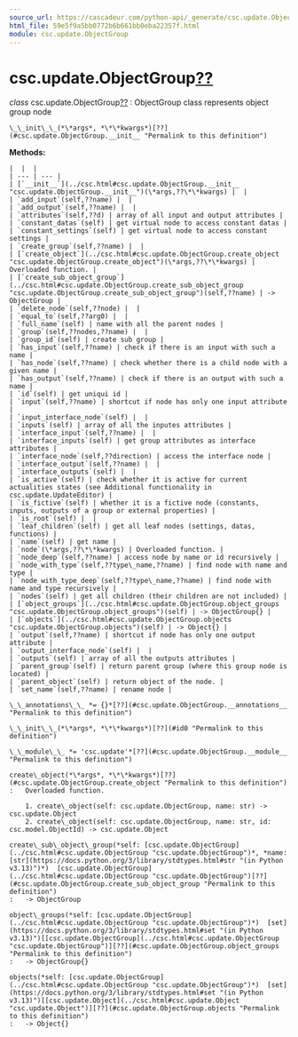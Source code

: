 ```yaml
---
source_url: https://cascadeur.com/python-api/_generate/csc.update.ObjectGroup.html
html_file: 59e5f9a5bb0772b6b661bb0eba22357f.html
module: csc.update.ObjectGroup
---
```


# csc.update.ObjectGroup[??](#csc-update-objectgroup "Permalink to this heading")

*class* csc.update.ObjectGroup[??](#csc.update.ObjectGroup "Permalink to this definition")
:   ObjectGroup class represents object group node

    \_\_init\_\_(*\*args*, *\*\*kwargs*)[??](#csc.update.ObjectGroup.__init__ "Permalink to this definition")

    
**Methods:**

    |  |  |
    | --- | --- |
    | [`__init__`](../csc.html#csc.update.ObjectGroup.__init__ "csc.update.ObjectGroup.__init__")(\*args,??\*\*kwargs) |  |
    | `add_input`(self,??name) |  |
    | `add_output`(self,??name) |  |
    | `attributes`(self,??d) | array of all input and output attributes |
    | `constant_datas`(self) | get virtual node to access constant datas |
    | `constant_settings`(self) | get virtual node to access constant settings |
    | `create_group`(self,??name) |  |
    | [`create_object`](../csc.html#csc.update.ObjectGroup.create_object "csc.update.ObjectGroup.create_object")(\*args,??\*\*kwargs) | Overloaded function. |
    | [`create_sub_object_group`](../csc.html#csc.update.ObjectGroup.create_sub_object_group "csc.update.ObjectGroup.create_sub_object_group")(self,??name) | -> ObjectGroup |
    | `delete_node`(self,??node) |  |
    | `equal_to`(self,??arg0) |  |
    | `full_name`(self) | name with all the parent nodes |
    | `group`(self,??nodes,??name) |  |
    | `group_id`(self) | create sub group |
    | `has_input`(self,??name) | check if there is an input with such a name |
    | `has_node`(self,??name) | check whether there is a child node with a given name |
    | `has_output`(self,??name) | check if there is an output with such a name |
    | `id`(self) | get uniqui id |
    | `input`(self,??name) | shortcut if node has only one input attribute |
    | `input_interface_node`(self) |  |
    | `inputs`(self) | array of all the inputes attributes |
    | `interface_input`(self,??name) |  |
    | `interface_inputs`(self) | get group attributes as interface attributes |
    | `interface_node`(self,??direction) | access the interface node |
    | `interface_output`(self,??name) |  |
    | `interface_outputs`(self) |  |
    | `is_active`(self) | check whether it is active for current actualities states (see Additional functionality in csc.update.UpdateEditor) |
    | `is_fictive`(self) | whether it is a fictive node (constants, inputs, outputs of a group or external properties) |
    | `is_root`(self) |  |
    | `leaf_children`(self) | get all leaf nodes (settings, datas, functions) |
    | `name`(self) | get name |
    | `node`(\*args,??\*\*kwargs) | Overloaded function. |
    | `node_deep`(self,??name) | access node by name or id recursively |
    | `node_with_type`(self,??type\_name,??name) | find node with name and type |
    | `node_with_type_deep`(self,??type\_name,??name) | find node with name and type recursively |
    | `nodes`(self) | get all children (their children are not included) |
    | [`object_groups`](../csc.html#csc.update.ObjectGroup.object_groups "csc.update.ObjectGroup.object_groups")(self) | -> ObjectGroup{} |
    | [`objects`](../csc.html#csc.update.ObjectGroup.objects "csc.update.ObjectGroup.objects")(self) | -> Object{} |
    | `output`(self,??name) | shortcut if node has only one output attribute |
    | `output_interface_node`(self) |  |
    | `outputs`(self) | array of all the outputs attributes |
    | `parent_group`(self) | return parent group (where this group node is located) |
    | `parent_object`(self) | return object of the node. |
    | `set_name`(self,??name) | rename node |

    \_\_annotations\_\_ *= {}*[??](#csc.update.ObjectGroup.__annotations__ "Permalink to this definition")

    \_\_init\_\_(*\*args*, *\*\*kwargs*)[??](#id0 "Permalink to this definition")

    \_\_module\_\_ *= 'csc.update'*[??](#csc.update.ObjectGroup.__module__ "Permalink to this definition")

    create\_object(*\*args*, *\*\*kwargs*)[??](#csc.update.ObjectGroup.create_object "Permalink to this definition")
    :   Overloaded function.

        1. create\_object(self: csc.update.ObjectGroup, name: str) -> csc.update.Object
        2. create\_object(self: csc.update.ObjectGroup, name: str, id: csc.model.ObjectId) -> csc.update.Object

    create\_sub\_object\_group(*self: [csc.update.ObjectGroup](../csc.html#csc.update.ObjectGroup "csc.update.ObjectGroup")*, *name: [str](https://docs.python.org/3/library/stdtypes.html#str "(in Python v3.13)")*)  [csc.update.ObjectGroup](../csc.html#csc.update.ObjectGroup "csc.update.ObjectGroup")[??](#csc.update.ObjectGroup.create_sub_object_group "Permalink to this definition")
    :   -> ObjectGroup

    object\_groups(*self: [csc.update.ObjectGroup](../csc.html#csc.update.ObjectGroup "csc.update.ObjectGroup")*)  [set](https://docs.python.org/3/library/stdtypes.html#set "(in Python v3.13)")[[csc.update.ObjectGroup](../csc.html#csc.update.ObjectGroup "csc.update.ObjectGroup")][??](#csc.update.ObjectGroup.object_groups "Permalink to this definition")
    :   -> ObjectGroup{}

    objects(*self: [csc.update.ObjectGroup](../csc.html#csc.update.ObjectGroup "csc.update.ObjectGroup")*)  [set](https://docs.python.org/3/library/stdtypes.html#set "(in Python v3.13)")[[csc.update.Object](../csc.html#csc.update.Object "csc.update.Object")][??](#csc.update.ObjectGroup.objects "Permalink to this definition")
    :   -> Object{}